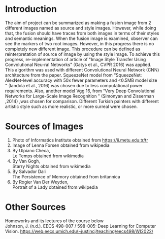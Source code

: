 # Introduction
  The aim of project can be summarized as making a fusion image from 2 different images named as source and style images. However, while doing that, the fusion should have traces from both images in terms of their styles and semantic meanings. When the fusion image is examined, observer can see the markers of two root images. However, in this progress there is no completely new different image. This procedure can be defined as reinterpretation of source of image by using the style image. To achieve this progress, re-implementation of article of "Image Style Transfer Using Convolutional Neu-ral Networks" (Gatys et al., CVPR 2016) was applied. This algorithm was used with different Convolutional Neural Network (CNN) architecture from the paper. SqueezeNet model from “SqueezeNet: AlexNet-level accuracy with 50x fewer parameters and <0.5MB model size " (Iandola et al., 2016) was chosen due to less computational power requirements. Also, another model Vgg 16, from “Very Deep Convolutional Networks for Large-Scale Image Recognition " (Simonyan and Zisserman ,2014) ,was chosen for comparison. Different Turkish painters with different artistic style such as more realistic, or more surreal were chosen.

# Sources of Images
1) Photo of Informatics Institute obtained from
https://ii.metu.edu.tr/tr
2) Image of Lenna Forsen obtained from wikipedia
3) By Ulpiano Checa, <br />
 Le Temps obtained from wikimedia
4) By Van Gogh, <br />
 Starry Nights obtained from wikimedia
5) By Salvador Dali <br />
 The Persistence of Memory obtained from britannica
6) By Rogier Van Der Weyden, <br />
 Portrait of a Lady obtained from wikipedia

# Other Sources
Homeworks and its lectures of the course below<br />
Johnson, J. (n.d.). EECS 498-007 / 598-005: Deep Learning for Computer Vision. https://web.eecs.umich.edu/~justincj/teaching/eecs498/WI2022/
